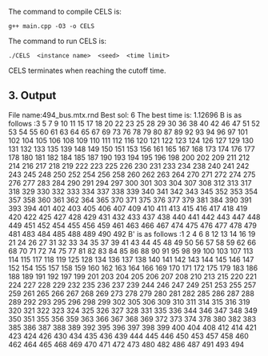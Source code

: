 The command to compile CELS is:
```
g++ main.cpp -O3 -o CELS
```

The command to run CELS is:
```
./CELS  <instance name>  <seed>  <time limit>
```
CELS terminates when reaching the cutoff time.

## 3. Output
File name:494_bus.mtx.rnd
Best sol: 6
The best time is: 1.12696 
B is as follows :3 5 7 9 10 11 15 17 18 20 22 23 25 28 29 30 36 38 40 42 46 47 51 52 53 54 55 60 61 63 64 65 67 69 73 76 78 79 80 87 89 92 93 94 96 97 101 102 104 105 106 108 109 110 111 112 116 120 121 122 123 124 126 127 129 130 131 132 133 135 139 148 149 150 151 153 156 161 165 167 168 173 174 176 177 178 180 181 182 184 185 187 190 193 194 195 196 198 200 202 209 211 212 214 216 217 218 219 222 223 225 226 230 231 233 234 238 240 241 242 243 245 248 250 252 254 256 258 260 262 263 264 270 271 272 274 275 276 277 283 284 290 291 294 297 300 301 303 304 307 308 312 313 317 318 329 330 332 333 334 337 338 339 340 341 342 343 345 352 353 354 357 358 360 361 362 364 365 370 371 375 376 377 379 381 384 390 391 393 394 401 402 403 405 406 407 409 410 411 413 415 416 417 418 419 420 422 425 427 428 429 431 432 433 437 438 440 441 442 443 447 448 449 451 452 454 455 456 459 461 463 466 467 474 475 476 477 478 479 481 483 484 485 488 489 490 492 
B' is as follows :1 2 4 6 8 12 13 14 16 19 21 24 26 27 31 32 33 34 35 37 39 41 43 44 45 48 49 50 56 57 58 59 62 66 68 70 71 72 74 75 77 81 82 83 84 85 86 88 90 91 95 98 99 100 103 107 113 114 115 117 118 119 125 128 134 136 137 138 140 141 142 143 144 145 146 147 152 154 155 157 158 159 160 162 163 164 166 169 170 171 172 175 179 183 186 188 189 191 192 197 199 201 203 204 205 206 207 208 210 213 215 220 221 224 227 228 229 232 235 236 237 239 244 246 247 249 251 253 255 257 259 261 265 266 267 268 269 273 278 279 280 281 282 285 286 287 288 289 292 293 295 296 298 299 302 305 306 309 310 311 314 315 316 319 320 321 322 323 324 325 326 327 328 331 335 336 344 346 347 348 349 350 351 355 356 359 363 366 367 368 369 372 373 374 378 380 382 383 385 386 387 388 389 392 395 396 397 398 399 400 404 408 412 414 421 423 424 426 430 434 435 436 439 444 445 446 450 453 457 458 460 462 464 465 468 469 470 471 472 473 480 482 486 487 491 493 494 
